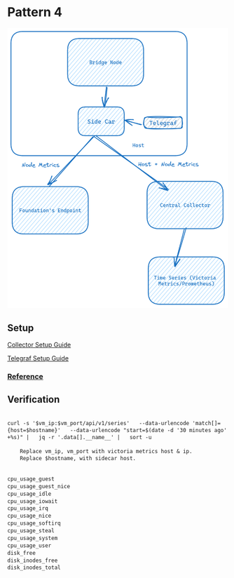 # Pattern 4
![Pattern 4](../assets/pattern-4.png)

## Setup
[Collector Setup Guide](../../../base/collector.md)

[Telegraf Setup Guide](../../../base/telegraf.md)

### [Reference](https://docs-celestia.chaintrails.io/monitoring/nodes/bridge-node/pattern-4.html)

## Verification
```

curl -s '$vm_ip:$vm_port/api/v1/series'   --data-urlencode 'match[]={host=$hostname}'   --data-urlencode "start=$(date -d '30 minutes ago' +%s)" |   jq -r '.data[].__name__' |   sort -u

    Replace vm_ip, vm_port with victoria metrics host & ip.
    Replace $hostname, with sidecar host.
```
```bash

cpu_usage_guest
cpu_usage_guest_nice
cpu_usage_idle
cpu_usage_iowait
cpu_usage_irq
cpu_usage_nice
cpu_usage_softirq
cpu_usage_steal
cpu_usage_system
cpu_usage_user
disk_free
disk_inodes_free
disk_inodes_total
```